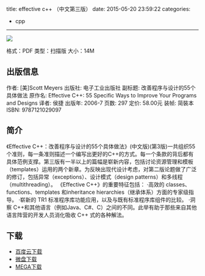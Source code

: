 title: effective c++ （中文第三版）
date: 2015-05-20 23:59:22
categories:
  - cpp
---

![](http://img3.douban.com/lpic/s1764864.jpg)

格式：PDF
类型：扫描版
大小：14M

<!--more-->

## 出版信息 ##

作者: [美]Scott Meyers 
出版社: 电子工业出版社
副标题: 改善程序与设计的55个具体做法
原作名: Effective C++: 55 Specific Ways to Improve Your Programs and Designs
译者: 侯捷 
出版年: 2006-7
页数: 297
定价: 58.00元
装帧: 简裝本
ISBN: 9787121029097

## 简介 ##

《Effective C++：改善程序与设计的55个具体做法》(中文版)(第3版)一共组织55个准则，每一条准则描述一个编写出更好的C++的方式。每一个条款的背后都有具体范例支撑。第三版有一半以上的篇幅是崭新内容，包括讨论资源管理和模板（templates）运用的两个新章。为反映出现代设计考虑，对第二版论题做了广泛的修订，包括异常（exceptions）、设计模式（design patterns）和多线程（multithreading）。
《Effective C++》的重要特征包括：
·高效的 classes、functions、templates 和inheritance hierarchies（继承体系）方面的专家级指导。
·崭新的 TR1 标准程序库功能应用，以及与既有标准程序库组件的比较。
·洞察 C++和其他语言（例如Java、C#、C）之间的不同。此举有助于那些来自其他语言阵营的开发人员消化吸收 C++ 式的各种解法。

## 下载 ##

+ [百度云下载](http://pan.baidu.com/s/1i3iryz7)
+ [微盘下载](http://vdisk.weibo.com/s/aADaW4YREXBIU)
+ [MEGA下载](https://mega.co.nz/#!iFcylb7A!vU71e5KwNvEuKubMbTlXSBFxvR33mNIO5MEOFkVobvs)